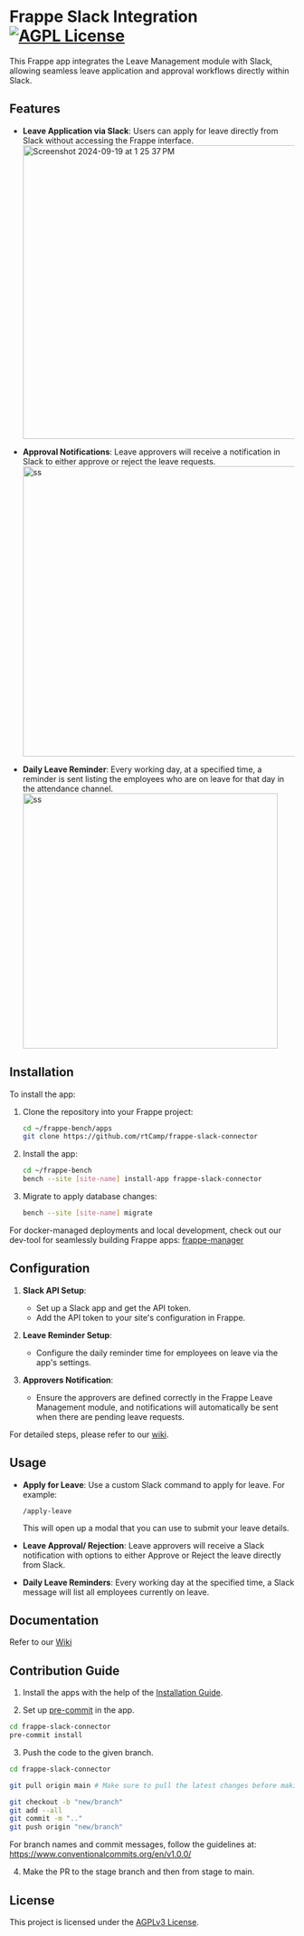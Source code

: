 # Frappe Slack Integration  [![AGPL License](https://img.shields.io/badge/license-AGPL-blue.svg)](http://www.gnu.org/licenses/agpl-3.0)

This Frappe app integrates the Leave Management module with Slack, allowing seamless leave application and approval workflows directly within Slack.




## Features

- **Leave Application via Slack**: Users can apply for leave directly from Slack without accessing the Frappe interface.  
<img width="518" alt="Screenshot 2024-09-19 at 1 25 37 PM" src="https://github.com/user-attachments/assets/4cfd0336-99e8-4b31-bb74-30131a03f6d4"><br/>

- **Approval Notifications**: Leave approvers will receive a notification in Slack to either approve or reject the leave requests.  
<img alt="ss" width="512" src="https://github.com/user-attachments/assets/f7088963-eff0-4d06-b9b6-13b10a9bf1b1" /><br/>

- **Daily Leave Reminder**: Every working day, at a specified time, a reminder is sent listing the employees who are on leave for that day in the attendance channel.  
<img alt="ss" width="450" src="https://github.com/user-attachments/assets/8f13de1c-589c-4503-929a-d34b1780e422" /><br/>

## Installation

To install the app:

1. Clone the repository into your Frappe project:
   ```bash
   cd ~/frappe-bench/apps
   git clone https://github.com/rtCamp/frappe-slack-connector
   ```

2. Install the app:
   ```bash
   cd ~/frappe-bench
   bench --site [site-name] install-app frappe-slack-connector
   ```

3. Migrate to apply database changes:
   ```bash
   bench --site [site-name] migrate
   ```

For docker-managed deployments and local development, check out our dev-tool for seamlessly building Frappe apps: [frappe-manager](https://github.com/rtCamp/Frappe-Manager)

## Configuration

1. **Slack API Setup**:
   - Set up a Slack app and get the API token.
   - Add the API token to your site's configuration in Frappe.

2. **Leave Reminder Setup**:
   - Configure the daily reminder time for employees on leave via the app's settings.

3. **Approvers Notification**:
   - Ensure the approvers are defined correctly in the Frappe Leave Management module, and notifications will automatically be sent when there are pending leave requests.

For detailed steps, please refer to our [wiki](https://github.com/rtCamp/frappe-slack-connector/wiki/Getting-Started).

## Usage

- **Apply for Leave**: Use a custom Slack command to apply for leave. For example:
   ```
   /apply-leave
   ```
   This will open up a modal that you can use to submit your leave details.

- **Leave Approval/ Rejection**: Leave approvers will receive a Slack notification with options to either Approve or Reject the leave directly from Slack.

- **Daily Leave Reminders**: Every working day at the specified time, a Slack message will list all employees currently on leave.


## Documentation

Refer to our [Wiki](https://github.com/rtCamp/frappe-slack-connector/wiki)


## Contribution Guide

1. Install the apps with the help of the [Installation Guide](#installation).

2. Set up [pre-commit](https://pre-commit.com/) in the app.

```bash
cd frappe-slack-connector
pre-commit install
```

3. Push the code to the given branch.

```bash
cd frappe-slack-connector

git pull origin main # Make sure to pull the latest changes before making the PR

git checkout -b "new/branch"
git add --all
git commit -m ".."
git push origin "new/branch"
```

For branch names and commit messages, follow the guidelines at: https://www.conventionalcommits.org/en/v1.0.0/


4. Make the PR to the stage branch and then from stage to main.

## License

This project is licensed under the [AGPLv3 License](license.txt).
